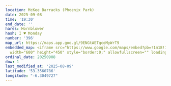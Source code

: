 ```yaml
---
location: McKee Barracks (Phoenix Park)
date: 2025-09-08
time: '19:30'
end_date: ''
hares: Hornblower
hash: I ♥ Monday
number: '396'
map_url: https://maps.app.goo.gl/9ENGtAETqceMyWrT9
embedded_map: <iframe src="https://www.google.com/maps/embed?pb=!1m18!1m12!1m3!1d4863.543269471358!2d-6.304972741602281!3d53.35607860683327!2m3!1f0!2f0!3f0!3m2!1i1024!2i768!4f13.1!3m3!1m2!1s0x48670db564e69afb%3A0x2904c096722dffb7!2sMcKee%20Barracks%2C%20Blackhorse%20Ave%2C%20Cabra%20West%2C%20Dublin%207!5e0!3m2!1sen!2sie!4v1754754701869!5m2!1sen!2sie"
  width="600" height="450" style="border:0;" allowfullscreen="" loading="lazy" referrerpolicy="no-referrer-when-downgrade"></iframe>
ordinal_date: 20250908
dow: 1
last_modified_at: '2025-08-09'
latitude: '53.3560786'
longitude: "-6.3049727"
---
```


